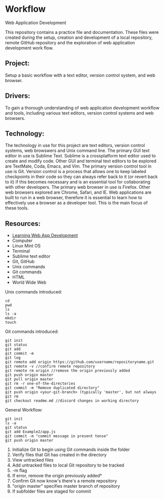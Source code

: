 # Workflow
Web Application Development

This repository contains a practice file and documentation. These files were created during the setup, creation and development of a local repository, remote GitHub repository and the exploration of web application development work flow.

## Project: 
Setup a basic workflow with a text editor, version control system, and web browser.

## Drivers: 
To gain a thorough understanding of web application development workflow and tools, including various text editors, version control systems and web browsers.

## Technology:  
The technology in use for this project are text editors, version control systems, web browswers and Unix command line.  The primary GUI text editor in use is Sublime Text.  Sublime is a crossplatform text editor used to create and modify code.  Other GUI and terminal text editors to be explored are TextMate, Coda, Emacs, and Vim.  The primary version control tool in use is Git.  Version control is a process that allows one to keep labeled checkpoints in their code so they can always refer back to it (or revert back to it) if this becomes necessary and is an essential tool for collaborating with other developers.  The primary web browser in use is Firefox.  Other web browsers explored are Chrome, Safari, and IE.  Web applications are built to run in a web browser, therefore it is essential to learn how to effectively use a browser as a developer tool.  This is the main focus of these tools.

## Resources:
* [Learning Web App Development](https://github.com/semmypurewal/LearningWebAppDev)
* Computer
* Linux Mint OS
* Terminal
* Sublime text editor
* Git, GitHub
* Unix commands
* Git commands
* HTML
* World Wide Web

Unix commands introduced:
```
cd 
pwd
ls
ls -a
mkdir
touch
```

Git commands introduced:
```
git init
git status
git add
git commit -m
git log
git remote add origin https://github.com/username/repositoryname.git
git remote -v //confirm remote repository
git remote rm origin //remove the origin previously added
git push origin master
git pull origin master
git rm -r one-of-the-directories
git commit -m "Remove duplicated directory"
git push origin <your-git-branch> (typically 'master', but not always
git rm
git checkout readme.md //discard changes in working directory
```
General Workflow:
```
git init  
ls -a 
git status 
git add Example2/app.js
git commit -m "commit message in present tense" 
git push origin master
```
1. Initialize Git to begin using Git commands inside the folder
2. Verify files that Git has created in the directory
3. View untracked files
4. Add untracked files to local Git repository to be tracked
5. -m flag
6. If error, remove the origin previously added* 
7. Confirm Git now know's there's a remote repository
8. "origin master" specifies master branch of repository
9. If subfolder files are staged for commit
